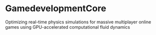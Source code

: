 # GamedevelopmentCore
Optimizing real-time physics simulations for massive multiplayer online games using GPU-accelerated computational fluid dynamics
